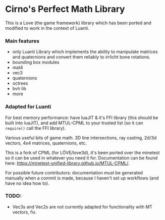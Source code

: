 Cirno's Perfect Math Library
====

This is a Love (the game framework) library which has been ported and modified to work in the context of Luanti.

### Main features
* only Luanti Library which implements the ability to manipulate matrices and quaternions and convert them reliably to irrlicht bone rotations.
* bounding box modules
* mat4
* vec3
* quaternions
* octrees
* bvh lib
* more

### Adapted for Luanti
For best memory performance: have luaJIT & it's FFI library (this should be built into luaJIT), and add MTUL-CPML to your trusted list (so it can `require()` call the FFI library).

Various useful bits of game math. 3D line intersections, ray casting, 2d/3d vectors, 4x4 matrices, quaternions, etc.

This is a fork of CPML (for LÖVE/love3d), it's been ported over the minetest so it can be used in whatever you need it for.
Documentation can be found here: <https://minetest-unified-library.github.io/MTUL-CPML/>.

For possible future contributors: documentation must be generated manually when a commit is made, because I haven't set up workflows (and have no idea how to).

### TODO:
* Vec3s and Vec2s are not currently adapted for functionality with MT vectors, fix.
